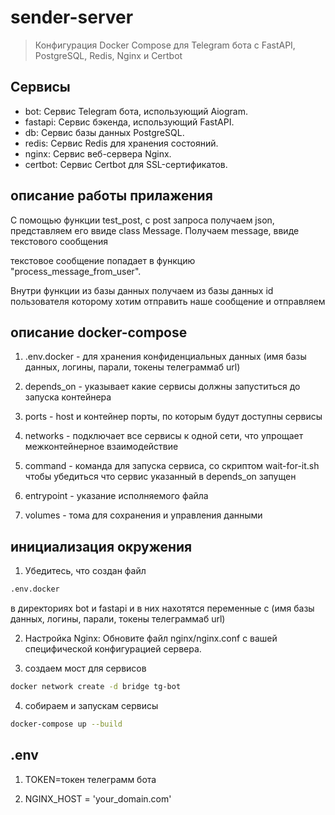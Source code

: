 # sender-server
> Конфигурация Docker Compose для Telegram бота с FastAPI, PostgreSQL, Redis, Nginx и Certbot

## Сервисы
- bot: Сервис Telegram бота, использующий Aiogram.
- fastapi: Сервис бэкенда, использующий FastAPI.
- db: Сервис базы данных PostgreSQL.
- redis: Сервис Redis для хранения состояний.
- nginx: Сервис веб-сервера Nginx.
- certbot: Сервис Certbot для SSL-сертификатов.

## описание работы прилажения
С помощью функции test_post, с post запроса получаем json, представляем его ввиде class Message. Получаем message, ввиде текстового сообщения

текстовое сообщение попадает в функцию "process_message_from_user".

Внутри функции из базы данных получаем из базы данных id пользователя которому хотим отправить наше сообщение и отправляем

## описание docker-compose
1) .env.docker - для хранения конфиденциальных данных (имя базы данных, логины, парали, токены телеграммаб url)

2) depends_on - указывает какие сервисы должны запуститься до запуска контейнера

3) ports - host и контейнер порты, по которым будут доступны сервисы

4) networks - подключает все сервисы к одной сети, что упрощает межконтейнерное взаимодействие

5) command - команда для запуска сервиса, со скриптом wait-for-it.sh чтобы убедиться что сервис указанный в depends_on запущен

6) entrypoint - указание исполняемого файла

7) volumes - тома для сохранения и управления данными

## инициализация окружения 

1) Убедитесь, что создан файл
```bash 
.env.docker 
```
в директориях bot и fastapi и в них нахотятся переменные с (имя базы данных, логины, парали, токены телеграммаб url)

2) Настройка Nginx: Обновите файл nginx/nginx.conf с вашей специфической конфигурацией сервера.

3) создаем мост для сервисов
```bash
docker network create -d bridge tg-bot
```

4) собираем и запускам сервисы 
```bash
docker-compose up --build
```
## .env

1) TOKEN=токен телеграмм бота

2) NGINX_HOST = 'your_domain.com'